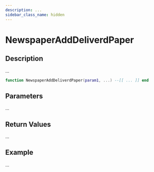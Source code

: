 ```yaml
---
description: ...
sidebar_class_name: hidden
---
```


# NewspaperAddDeliverdPaper

## Description

...

```lua
function NewspaperAddDeliverdPaper(param1, ...) --[[ ... ]] end
```

## Parameters

...

## Return Values

...

## Example

...

